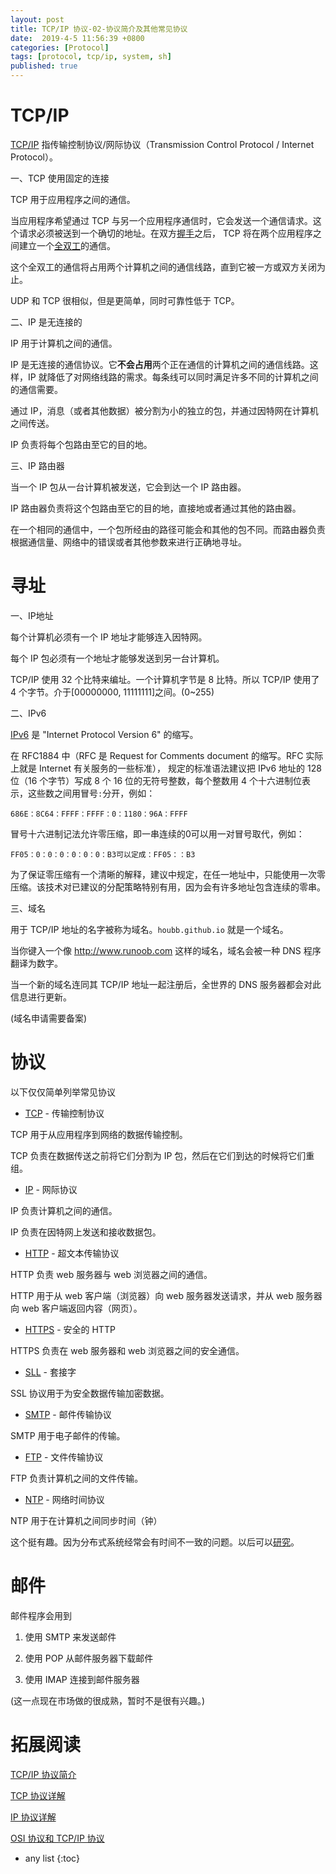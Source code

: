 ```yaml
---
layout: post
title: TCP/IP 协议-02-协议简介及其他常见协议
date:  2019-4-5 11:56:39 +0800
categories: [Protocol]
tags: [protocol, tcp/ip, system, sh]
published: true
---
```


# TCP/IP

[TCP/IP](http://www.runoob.com/tcpip/tcpip-intro.html) 指传输控制协议/网际协议（Transmission Control Protocol / Internet Protocol）。
 
一、TCP 使用固定的连接
 
TCP 用于应用程序之间的通信。

当应用程序希望通过 TCP 与另一个应用程序通信时，它会发送一个通信请求。这个请求必须被送到一个确切的地址。在双方[握手](http://blog.chinaunix.net/uid-26833883-id-3627644.html)之后，
TCP 将在两个应用程序之间建立一个[全双工](http://blog.csdn.net/baixue6269/article/details/7026892)的通信。

这个全双工的通信将占用两个计算机之间的通信线路，直到它被一方或双方关闭为止。

UDP 和 TCP 很相似，但是更简单，同时可靠性低于 TCP。
 
二、IP 是无连接的

IP 用于计算机之间的通信。

IP 是无连接的通信协议。它**不会占用**两个正在通信的计算机之间的通信线路。这样，IP 就降低了对网络线路的需求。每条线可以同时满足许多不同的计算机之间的通信需要。

通过 IP，消息（或者其他数据）被分割为小的独立的包，并通过因特网在计算机之间传送。

IP 负责将每个包路由至它的目的地。


三、IP 路由器

当一个 IP 包从一台计算机被发送，它会到达一个 IP 路由器。

IP 路由器负责将这个包路由至它的目的地，直接地或者通过其他的路由器。

在一个相同的通信中，一个包所经由的路径可能会和其他的包不同。而路由器负责根据通信量、网络中的错误或者其他参数来进行正确地寻址。

# 寻址

一、IP地址

每个计算机必须有一个 IP 地址才能够连入因特网。

每个 IP 包必须有一个地址才能够发送到另一台计算机。

TCP/IP 使用 32 个比特来编址。一个计算机字节是 8 比特。所以 TCP/IP 使用了 4 个字节。介于[00000000, 11111111]之间。(0~255)

二、IPv6

[IPv6](https://en.wikipedia.org/wiki/IPv6) 是 "Internet Protocol Version 6" 的缩写。

在 RFC1884 中（RFC 是 Request for Comments document 的缩写。RFC 实际上就是 Internet 有关服务的一些标准），
规定的标准语法建议把 IPv6 地址的 128 位（16 个字节）写成 8 个 16 位的无符号整数，每个整数用 4 个十六进制位表示，这些数之间用冒号`:`分开，例如：

```
686E：8C64：FFFF：FFFF：0：1180：96A：FFFF
```

冒号十六进制记法允许零压缩，即一串连续的0可以用一对冒号取代，例如：

```
FF05：0：0：0：0：0：0：B3可以定成：FF05：：B3
```

为了保证零压缩有一个清晰的解释，建议中规定，在任一地址中，只能使用一次零压缩。该技术对已建议的分配策略特别有用，因为会有许多地址包含连续的零串。


三、域名

用于 TCP/IP 地址的名字被称为域名。`houbb.github.io` 就是一个域名。

当你键入一个像 http://www.runoob.com 这样的域名，域名会被一种 DNS 程序翻译为数字。

当一个新的域名连同其 TCP/IP 地址一起注册后，全世界的 DNS 服务器都会对此信息进行更新。

(域名申请需要备案)


# 协议

以下仅仅简单列举常见协议

- [TCP](https://en.wiktionary.org/wiki/Transmission_Control_Protocol) - 传输控制协议

TCP 用于从应用程序到网络的数据传输控制。

TCP 负责在数据传送之前将它们分割为 IP 包，然后在它们到达的时候将它们重组。

- [IP](https://en.wiktionary.org/wiki/Internet_Protocol) - 网际协议

IP 负责计算机之间的通信。

IP 负责在因特网上发送和接收数据包。


- [HTTP](https://en.wiktionary.org/wiki/HTTP) - 超文本传输协议

HTTP 负责 web 服务器与 web 浏览器之间的通信。

HTTP 用于从 web 客户端（浏览器）向 web 服务器发送请求，并从 web 服务器向 web 客户端返回内容（网页）。

- [HTTPS](https://en.wiktionary.org/wiki/HTTPS) - 安全的 HTTP

HTTPS 负责在 web 服务器和 web 浏览器之间的安全通信。

- [SLL](https://en.wiktionary.org/wiki/SSL) - 套接字

SSL 协议用于为安全数据传输加密数据。

- [SMTP](https://en.wiktionary.org/wiki/SMTP) - 邮件传输协议

SMTP 用于电子邮件的传输。
 
- [FTP](https://en.wiktionary.org/wiki/File_Transfer_Protocol) - 文件传输协议

FTP 负责计算机之间的文件传输。

- [NTP](https://en.wikipedia.org/wiki/Network_Time_Protocol) - 网络时间协议

NTP 用于在计算机之间同步时间（钟）

这个挺有趣。因为分布式系统经常会有时间不一致的问题。以后可以[研究](http://blog.csdn.net/iloli/article/details/6431757)。


# 邮件

邮件程序会用到

1. 使用 SMTP 来发送邮件

2. 使用 POP 从邮件服务器下载邮件

3. 使用 IMAP 连接到邮件服务器

(这一点现在市场做的很成熟，暂时不是很有兴趣。)

# 拓展阅读

[TCP/IP 协议简介](https://houbb.github.io/2018/09/25/protocol-tcp-ip)

[TCP 协议详解](https://houbb.github.io/2018/09/25/protocol-tcp)

[IP 协议详解](https://houbb.github.io/2018/09/25/protocol-ip)

[OSI 协议和 TCP/IP 协议](https://houbb.github.io/2018/09/25/protocol-osi-tcp-ip)

* any list
{:toc}











